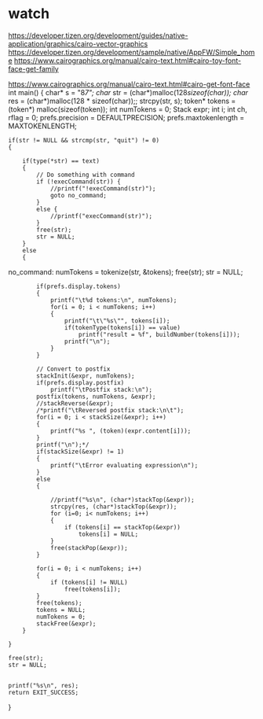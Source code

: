 # watch
https://developer.tizen.org/development/guides/native-application/graphics/cairo-vector-graphics
https://developer.tizen.org/development/sample/native/AppFW/Simple_home
https://www.cairographics.org/manual/cairo-text.html#cairo-toy-font-face-get-family

https://www.cairographics.org/manual/cairo-text.html#cairo-get-font-face
int main()
{
	char* s = "8*7";
	char* str = (char*)malloc(128*sizeof(char));
	char* res = (char*)malloc(128 * sizeof(char));;
	strcpy(str, s);
	token* tokens = (token*) malloc(sizeof(token));
	int numTokens = 0;
	Stack expr;
	int i;
	int ch, rflag = 0;
	prefs.precision = DEFAULTPRECISION;
	prefs.maxtokenlength = MAXTOKENLENGTH;


	if(str != NULL && strcmp(str, "quit") != 0)
	{
		
		if(type(*str) == text)
		{
			// Do something with command
			if (!execCommand(str)) {
				//printf("!execCommand(str)");
				goto no_command;
			}
			else {
				//printf("execCommand(str)");
			}
			free(str);
			str = NULL;
		}
		else
		{
no_command:
			numTokens = tokenize(str, &tokens);
			free(str);
			str = NULL;

			if(prefs.display.tokens)
			{
				printf("\t%d tokens:\n", numTokens);
				for(i = 0; i < numTokens; i++)
				{
					printf("\t\"%s\"", tokens[i]);
					if(tokenType(tokens[i]) == value)
						printf("result = %f", buildNumber(tokens[i]));
					printf("\n");
				}
			}

			// Convert to postfix
			stackInit(&expr, numTokens);
			if(prefs.display.postfix)
				printf("\tPostfix stack:\n");
			postfix(tokens, numTokens, &expr);
			//stackReverse(&expr);
			/*printf("\tReversed postfix stack:\n\t");
			for(i = 0; i < stackSize(&expr); i++)
			{
				printf("%s ", (token)(expr.content[i]));
			}
			printf("\n");*/
			if(stackSize(&expr) != 1)
			{
				printf("\tError evaluating expression\n");
			}
			else
			{
				
				//printf("%s\n", (char*)stackTop(&expr));
				strcpy(res, (char*)stackTop(&expr));
				for (i=0; i< numTokens; i++)
				{
					if (tokens[i] == stackTop(&expr))
						tokens[i] = NULL;
				}
				free(stackPop(&expr));
			}

			for(i = 0; i < numTokens; i++)
			{
				if (tokens[i] != NULL)
					free(tokens[i]);
			}
			free(tokens);
			tokens = NULL;
			numTokens = 0;
			stackFree(&expr);
		}

	}

	free(str);
	str = NULL;


	printf("%s\n", res);
	return EXIT_SUCCESS;
}
